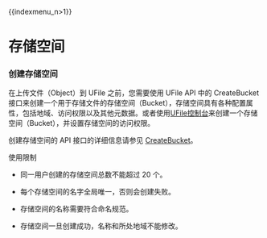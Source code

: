 {{indexmenu_n>1}}

# 存储空间

### 创建存储空间

在上传文件（Object）到 UFile 之前，您需要使用 UFile API 中的 CreateBucket 接口来创建一个用于存储文件的存储空间（Bucket），存储空间具有各种配置属性，包括地域、访问权限以及其他元数据。或者使用[UFile控制台](https://console.ucloud.cn/ufile/ufile)来创建一个存储空间（Bucket），并设置存储空间的访问权限。

创建存储空间的 API 接口的详细信息请参见 [CreateBucket](https://help.aliyun.com/document_detail/31959.html#reference-wdh-fj5-tdb)。

使用限制

- 同一用户创建的存储空间总数不能超过 20 个。

- 每个存储空间的名字全局唯一，否则会创建失败。

- 存储空间的名称需要符合命名规范。

- 存储空间一旦创建成功，名称和所处地域不能修改。



